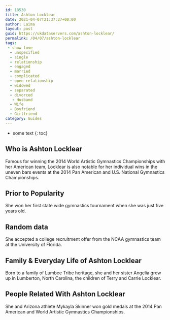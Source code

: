 ```yaml
---
id: 18530
title: Ashton Locklear
date: 2021-04-07T21:37:27+00:00
author: Laima
layout: post
guid: https://ukdataservers.com/ashton-locklear/
permalink: /04/07/ashton-locklear
tags:
 - show love
  - unspecified
  - single
  - relationship
  - engaged
  - married
  - complicated
  - open relationship
  - widowed
  - separated
  - divorced
   - Husband
  - Wife
  - Boyfriend
  - Girlfriend
category: Guides
---
```


* some text
{: toc}


## Who is Ashton Locklear
                  
                  
                  
Famous for winning the 2014 World Artistic Gymnastics Championships with her American team, Locklear is also notable for her individual wins in the uneven bars events at the 2014 Pan American and U.S. National Gymnastics Championships.
                  
              
            
              
            
                
                
                
## Prior to Popularity
                  
                  
                  
She won her first state wide gymnastics tournament when she was just five years old.
                  
              
            
              
            
                
                
                
## Random data
                  
                  
                  
She accepted a college recruitment offer from the NCAA gymnastics team at the University of Florida.
                  
              
            
              
            
                
                
                
## Family & Everyday Life of Ashton Locklear
                  
                  
                  
Born to a family of Lumbee Tribe heritage, she and her sister Angelia grew up in Lumberton, North Carolina, the children of Terry and Carrie Locklear.
                  
              
            
              
            
                
                
                
## People Related With Ashton Locklear
                  
                  
                  
She and Arizona athlete Mykayla Skinner won gold medals at the 2014 Pan American and World Artistic Gymnastics Championships.
                  
              
            
              
            
                
              
            
              
              
            
            
              
            
          
          
          